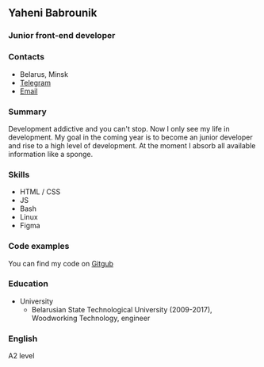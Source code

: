 ## Yaheni Babrounik

### Junior front-end developer 

### Contacts
- Belarus, Minsk
- [Telegram](https://t.me/eugenius_l2)
- [Email](mailto:eugene.bobrovnik@gmail.com")

### Summary
Development addictive and you can't stop. Now I only see my life in development. My goal in the coming year is to become an junior developer and rise to a high level of development. At the moment I absorb all available information like a sponge.

### Skills
* HTML / CSS
* JS
* Bash
* Linux
* Figma

### Code examples
You can find my code on [Gitgub](https://github.com/EugeneBobrovnik)

### Education
* University
    * Belarusian State Technological University (2009-2017), Woodworking Technology, engineer

### English
A2 level